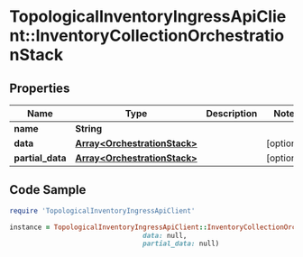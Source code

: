# TopologicalInventoryIngressApiClient::InventoryCollectionOrchestrationStack

## Properties

Name | Type | Description | Notes
------------ | ------------- | ------------- | -------------
**name** | **String** |  | 
**data** | [**Array&lt;OrchestrationStack&gt;**](OrchestrationStack.md) |  | [optional] 
**partial_data** | [**Array&lt;OrchestrationStack&gt;**](OrchestrationStack.md) |  | [optional] 

## Code Sample

```ruby
require 'TopologicalInventoryIngressApiClient'

instance = TopologicalInventoryIngressApiClient::InventoryCollectionOrchestrationStack.new(name: null,
                                 data: null,
                                 partial_data: null)
```



